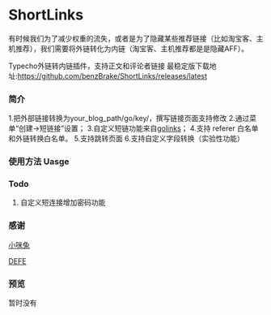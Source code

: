 # ShortLinks
有时候我们为了减少权重的流失，或者是为了隐藏某些推荐链接（比如淘宝客、主机推荐），我们需要将外链转化为内链（淘宝客、主机推荐都是是隐藏AFF）。

Typecho外链转内链插件，支持正文和评论者链接
最稳定版下载地址:https://github.com/benzBrake/ShortLinks/releases/latest
### 简介
1.把外部链接转换为your_blog_path/go/key/，撰写链接页面支持修改
2.通过菜单“创建->短链接”设置；
3.自定义短链功能来自[golinks](http://defe.me/prg/429.html "golinks")；
4.支持 referer 白名单和外链转换白名单。
5.支持跳转页面
6.支持自定义字段转换（实验性功能）

### 使用方法 Uasge
### Todo

1. 自定义短连接增加密码功能

### 感谢
[小咪兔](http://forum.typecho.org/viewtopic.php?t=5576 "小咪兔")

[DEFE](http://defe.me/prg/429.html "golinks")

### 预览
暂时没有
